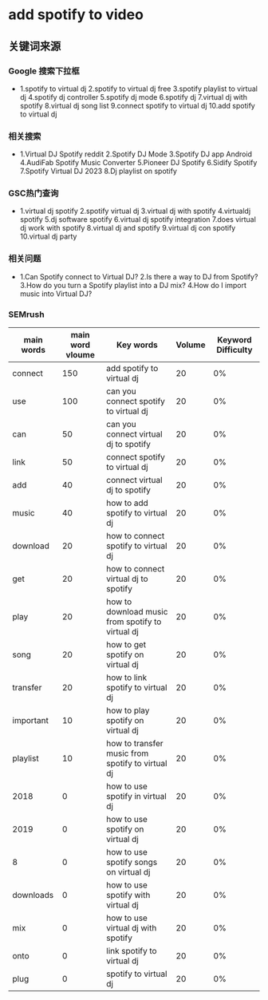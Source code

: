 # add spotify to video

## 关键词来源

### Google 搜索下拉框

- 1.spotify to virtual dj
2.spotify to virtual dj free
3.spotify playlist to virtual dj
4.spotify dj controller
5.spotify dj mode
6.spotify dj
7.virtual dj with spotify
8.virtual dj song list
9.connect spotify to virtual dj
10.add spotify to virtual dj

### 相关搜索

- 1.Virtual DJ Spotify reddit
2.Spotify DJ Mode
3.Spotify DJ app Android
4.AudiFab Spotify Music Converter
5.Pioneer DJ Spotify
6.Sidify Spotify
7.Spotify Virtual DJ 2023
8.Dj playlist on spotify

### GSC热门查询

- 1.virtual dj spotify
2.spotify virtual dj
3.virtual dj with spotify
4.virtualdj spotify
5.dj software spotify
6.virtual dj spotify integration
7.does virtual dj work with spotify
8.virtual dj and spotify
9.virtual dj con spotify
10.virtual dj party

### 相关问题

- 1.Can Spotify connect to Virtual DJ?
2.Is there a way to DJ from Spotify?
3.How do you turn a Spotify playlist into a DJ mix?
4.How do I import music into Virtual DJ?

### SEMrush

| main words | main word vloume | Key words | Volume | Keyword Difficulty |
| --- | --- | --- | --- | --- |
| connect | 150 | add spotify to virtual dj | 20 | 0% |
| use | 100 | can you connect spotify to virtual dj | 20 | 0% |
| can | 50 | can you connect virtual dj to spotify | 20 | 0% |
| link | 50 | connect spotify to virtual dj | 20 | 0% |
| add | 40 | connect virtual dj to spotify | 20 | 0% |
| music | 40 | how to add spotify to virtual dj | 20 | 0% |
| download | 20 | how to connect spotify to virtual dj | 20 | 0% |
| get | 20 | how to connect virtual dj to spotify | 20 | 0% |
| play | 20 | how to download music from spotify to virtual dj | 20 | 0% |
| song | 20 | how to get spotify on virtual dj | 20 | 0% |
| transfer | 20 | how to link spotify to virtual dj | 20 | 0% |
| important | 10 | how to play spotify on virtual dj | 20 | 0% |
| playlist | 10 | how to transfer music from spotify to virtual dj | 20 | 0% |
| 2018 | 0 | how to use spotify in virtual dj | 20 | 0% |
| 2019 | 0 | how to use spotify on virtual dj | 20 | 0% |
| 8 | 0 | how to use spotify songs on virtual dj | 20 | 0% |
| downloads | 0 | how to use spotify with virtual dj | 20 | 0% |
| mix | 0 | how to use virtual dj with spotify | 20 | 0% |
| onto | 0 | link spotify to virtual dj | 20 | 0% |
| plug | 0 | spotify to virtual dj | 20 | 0% |

